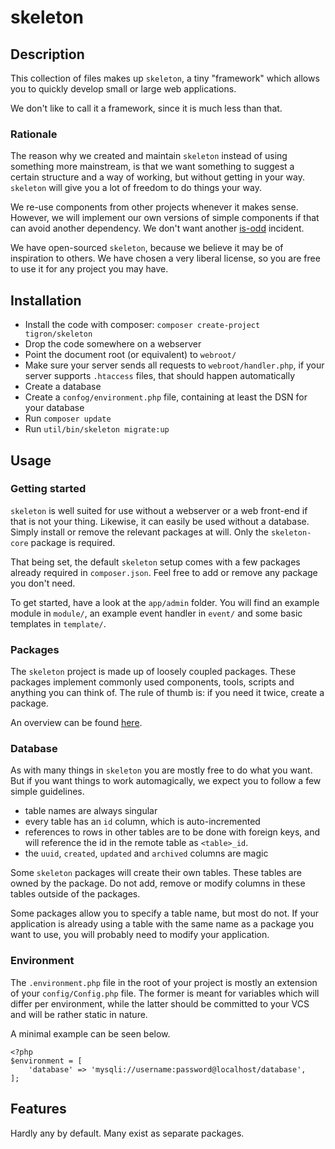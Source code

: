 # skeleton

## Description

This collection of files makes up `skeleton`, a tiny "framework" which allows
you to quickly develop small or large web applications.

We don't like to call it a framework, since it is much less than that.

### Rationale

The reason why we created and maintain `skeleton` instead of using something
more mainstream, is that we want something to suggest a certain structure and a
way of working, but without getting in your way. `skeleton` will give you a lot
of freedom to do things your way.

We re-use components from other projects whenever it makes sense. However, we
will implement our own versions of simple components if that can avoid another
dependency. We don't want another [is-odd](https://www.npmjs.com/package/is-odd)
incident.

We have open-sourced `skeleton`, because we believe it may be of inspiration to
others. We have chosen a very liberal license, so you are free to use it for
any project you may have.

## Installation

  * Install the code with composer: `composer create-project tigron/skeleton`
  * Drop the code somewhere on a webserver
  * Point the document root (or equivalent) to `webroot/`
  * Make sure your server sends all requests to `webroot/handler.php`, if your
    server supports `.htaccess` files, that should happen automatically
  * Create a database
  * Create a `confog/environment.php` file, containing at least the DSN for your
    database
  * Run `composer update`
  * Run `util/bin/skeleton migrate:up`

## Usage

### Getting started

`skeleton` is well suited for use without a webserver or a web front-end if that
is not your thing. Likewise, it can easily be used without a database. Simply
install or remove the relevant packages at will. Only the `skeleton-core`
package is required.

That being set, the default `skeleton` setup comes with a few packages already
required in `composer.json`. Feel free to add or remove any package you don't
need.

To get started, have a look at the `app/admin` folder. You will find an example
module in `module/`, an example event handler in `event/` and some basic
templates in `template/`.

### Packages

The `skeleton` project is made up of loosely coupled packages. These packages
implement commonly used components, tools, scripts and anything you can think
of. The rule of thumb is: if you need it twice, create a package.

An overview can be found [here](https://github.com/tigron?q=skeleton).

### Database

As with many things in `skeleton` you are mostly free to do what you want. But
if you want things to work automagically, we expect you to follow a few simple
guidelines.

  * table names are always singular
  * every table has an `id` column, which is auto-incremented
  * references to rows in other tables are to be done with foreign keys, and
    will reference the id in the remote table as `<table>_id`.
  * the `uuid`, `created`, `updated` and `archived` columns are magic

Some `skeleton` packages will create their own tables. These tables are owned by
the package. Do not add, remove or modify columns in these tables outside of the
packages.

Some packages allow you to specify a table name, but most do not. If your
application is already using a table with the same name as a package you want to
use, you will probably need to modify your application.

### Environment

The `.environment.php` file in the root of your project is mostly an extension
of your `config/Config.php` file. The former is meant for variables which will
differ per environment, while the latter should be committed to your VCS and
will be rather static in nature.

A minimal example can be seen below.

    <?php
    $environment = [
        'database' => 'mysqli://username:password@localhost/database',
    ];

## Features

Hardly any by default. Many exist as separate packages.
